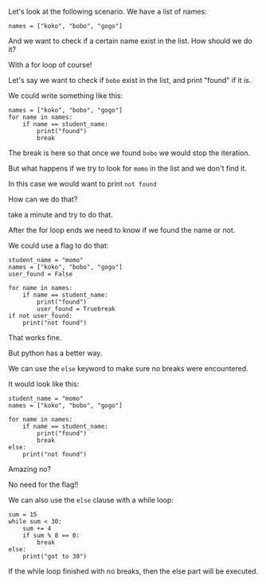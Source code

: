 
Let's look at the following scenario. We have a list of names:
```
names = ["koko", "bobo", "gogo"]
```
And we want to check if a certain name exist in the list.
How should we do it?



With a for loop of course!

Let's say we want to check if `bobo` exist in the list, and print "found" if it is.

We could write something like this:
```
names = ["koko", "bobo", "gogo"]
for name in names:
    if name == student_name:
        print("found")
        break
```

The break is here so that once we found `bobo` we would stop the iteration.

But what happens if we try to look for `momo` in the list and we don't find it.

In this case we would want to print `not found`



How can we do that?



take a minute and try to do that.



After the for loop ends we need to know if we found the name or not.

We could use a flag to do that:
```
student_name = "momo"
names = ["koko", "bobo", "gogo"]
user_found = False

for name in names:
    if name == student_name:
        print("found")
        user_found = Truebreak
if not user_found:
    print("not found")
```

That works fine.

But python has a better way.



We can use the `else` keyword to make sure no breaks were encountered.

It would look like this:
```
student_name = "momo"
names = ["koko", "bobo", "gogo"]

for name in names:
    if name == student_name:
        print("found")
        break
else:
    print("not found")
```

Amazing no?

No need for the flag!!



We can also use the `else` clause with a while loop:
```
sum = 15
while sum < 30:
    sum += 4
    ﻿if sum % 8 == 0:
        break
else:
    print("got to 30")
```
If the while loop finished with no breaks, then the else part will be executed.